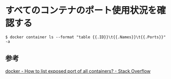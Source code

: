 # すべてのコンテナのポート使用状況を確認する

`$ docker container ls --format "table {{.ID}}\t{{.Names}}\t{{.Ports}}" -a`

## 参考

[docker - How to list exposed port of all containers? - Stack Overflow](https://stackoverflow.com/questions/49821358/how-to-list-exposed-port-of-all-containers)
